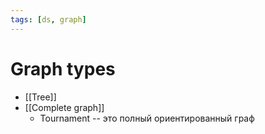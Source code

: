 ```yaml
---
tags: [ds, graph]
---
```


# Graph types


- [[Tree]]
- [[Complete graph]]
	- Tournament -- это полный ориентированный граф
<!--
- [[Cool graphs]]



## Типы графов

- [[Двудольный граф|Двудольный граф, биграф]] !en[](Bipartite graph)
- [[Tree]]
	- [[Binary tree]]
	- !en[Звезда](Star) -- это граф, в котором все ребра исходят из одной вершины, $S_k = K_{1,k}$
		- !en[Клешня](Claw) -- это звезда с тремя ребрами, $K_{1,3}$
- Regular graph
- Ациклические графы не содержат циклов
- Пустой (нулевой) граф
	- Единичный граф
- Плоский (планарный) граф
- Multigraph allow adjacent nodes have more than one link



|Циклы|Макс.<br />дочерних<br />узлов у узла|Макс.<br />родительских<br />узлов у узла|Структура|
|:--:|:--:|:--:|:--:|
|Могут быть|Inf.|Inf.|Ориентированный графа|
|Нет|Inf.|Inf.|Цикличный граф|
|Нет|Inf.|1|[[Tree]]|
|Нет|1|1|[[Linked List]]|

### Аномалии

- Self loop
- Parallel edges (multigraphs)

-->